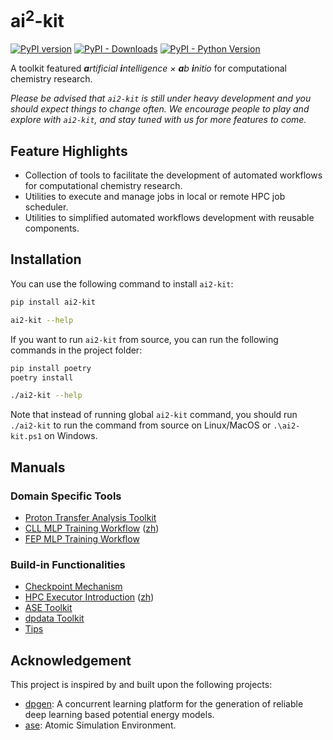 # ai<sup>2</sup>-kit

[![PyPI version](https://badge.fury.io/py/ai2-kit.svg)](https://badge.fury.io/py/ai2-kit)
[![PyPI - Downloads](https://img.shields.io/pypi/dm/ai2-kit)](https://pypi.org/project/ai2-kit/)
[![PyPI - Python Version](https://img.shields.io/pypi/pyversions/ai2-kit)](https://pypi.org/project/ai2-kit/)


A toolkit featured _**a**rtificial **i**ntelligence × **a**b **i**nitio_ for computational chemistry research.

*Please be advised that `ai2-kit` is still under heavy development and you should expect things to change often. We encourage people to play and explore with `ai2-kit`, and stay tuned with us for more features to come.*


## Feature Highlights
* Collection of tools to facilitate the development of automated workflows for computational chemistry research.
* Utilities to execute and manage jobs in local or remote HPC job scheduler.
* Utilities to simplified automated workflows development with reusable components. 

## Installation

You can use the following command to install `ai2-kit`:

```bash
pip install ai2-kit  

ai2-kit --help
```

If you want to run `ai2-kit` from source, you can run the following commands in the project folder:

```bash
pip install poetry
poetry install

./ai2-kit --help
```
Note that instead of running global `ai2-kit` command, you should run `./ai2-kit` to run the command from source on Linux/MacOS or `.\ai2-kit.ps1` on Windows.

## Manuals

### Domain Specific Tools
* [Proton Transfer Analysis Toolkit](doc/manual/proton-transfer.md)
* [CLL MLP Training Workflow](doc/manual/cll-workflow.md) ([zh](doc/manual/cll-workflow.zh.md))
* [FEP MLP Training Workflow](doc/manual/fep-workflow.md)

### Build-in Functionalities
* [Checkpoint Mechanism](doc/manual/checkpoint.md)
* [HPC Executor Introduction](doc/manual//hpc-executor.md) ([zh](doc/manual/hpc-executor.zh.md))
* [ASE Toolkit](doc/manual/ase.md)
* [dpdata Toolkit](doc/manual/dpdata.md)
* [Tips](doc/manual/tips.md)


## Acknowledgement
This project is inspired by and built upon the following projects:
* [dpgen](https://github.com/deepmodeling/dpgen/tree/master/dpgen): A concurrent learning platform for the generation of reliable deep learning based potential energy models.
* [ase](https://wiki.fysik.dtu.dk/ase/): Atomic Simulation Environment.